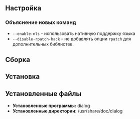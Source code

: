 <package-info :package="package" showsbu2></package-info>

<script>
		new Vue({
		el: '#main',
		data: { package: {} },
		mounted: function () {
				this.getPackage('dialog');
		},
		methods: {
			getPackage: function(name) {
					getPackage(name)
					.then(response => this.package = response);
			},
		}
  })
</script>

## Настройка
<package-script :package="'dialog'" :type="'prepare'"></package-script>

### Объяснение новых команд
* `--enable-nls` - использовать нативную поддержку языка
* `--disable-rpatch-hack` - не добавлять опции `rpatch` для дополнительных библиотек.

## Сборка
<package-script :package="'dialog'" :type="'build'"></package-script>

## Установка
<package-script :package="'dialog'" :type="'install'"></package-script>

## Установленные файлы
* **Установленные программы:** dialog
* **Установленные директории:** /usr/share/doc/dialog
